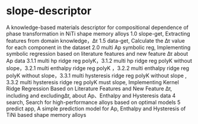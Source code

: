 # slope-descriptor
A knowledge-based materials descriptor for compositional dependence of phase transformation in NiTi shape memory alloys
1.0  slope-get, Extracting features from domain knowledge，Δτ
1.5 data-get, Calculate the Δτ value for each component in the dataset
2.0 multi Ap symbolic reg,  Implementing symbolic regression based on literature features and new feature Δτ about Ap data
3.1.1 multi hp ridge reg polyK，3.1.2 multi hp ridge reg polyK without slope，3.2.1 multi enthalpy ridge reg polyK ，3.2.2 multi enthalpy ridge reg polyK without slope，3.3.1 multi hysteresis ridge reg polyK without slope , 3.3.2 multi hysteresis ridge reg polyK must slope, Implementing Kernel Ridge Regression Based on Literature Features and New Feature Δτ, including and excludingΔτ, about Ap、Enthalpy and Hysteresis data
4 search, Search for high-performance alloys based on optimal models
5 predict app, A simple prediction model for Ap, Enthalpy and Hysteresis of TiNi based shape memory alloys
